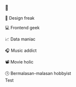 ### 👋

<!--
**bagustambunan/bagustambunan** is a ✨ _special_ ✨ repository because its `README.md` (this file) appears on your GitHub profile.

Here are some ideas to get you started:

- 🔭 I’m currently working on ...
- 🌱 I’m currently learning ...
- 👯 I’m looking to collaborate on ...
- 🤔 I’m looking for help with ...
- 💬 Ask me about ...
- 📫 How to reach me: ...
- 😄 Pronouns: ...
- ⚡ Fun fact: ...
-->

🎨 Design freak
<br>

💻 Frontend geek
<br>

📈 Data maniac
<br>

🎧 Music addict
<br>

📽 Movie holic
<br>

🕓 Bermalasan-malasan hobbyist
<br>
Test
